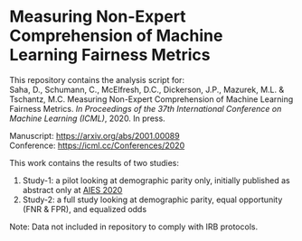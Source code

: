 # Measuring Non-Expert Comprehension of Machine Learning Fairness Metrics

This repository contains the analysis script for:\
Saha, D., Schumann, C., McElfresh, D.C., Dickerson, J.P., Mazurek, M.L. & Tschantz, M.C. Measuring Non-Expert Comprehension of Machine Learning Fairness Metrics. *In Proceedings of the 37th International Conference on Machine Learning (ICML)*, 2020. In press.

Manuscript:  https://arxiv.org/abs/2001.00089 \
Conference: https://icml.cc/Conferences/2020

This work contains the results of two studies:
1. Study-1: a pilot looking at demographic parity only, initially published as abstract only at [AIES 2020](https://dl.acm.org/doi/abs/10.1145/3375627.3375819 "Human Comprehension of Fairness in Machine Learning")
2. Study-2: a full study looking at demographic parity, equal opportunity (FNR & FPR), and equalized odds

Note: Data not included in repository to comply with IRB protocols.